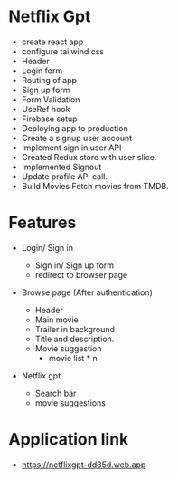 # Netflix Gpt

- create react app
- configure tailwind css
- Header
- Login form
- Routing of app
- Sign up form
- Form Validation
- UseRef hook
- Firebase setup
- Deploying app to production
- Create a signup user account
- Implement sign in user API
- Created Redux store with user slice.
- Implemented Signout
- Update profile API call.
- Build Movies Fetch movies from TMDB.

# Features

- Login/ Sign in
  - Sign in/ Sign up form
  - redirect to browser page
- Browse page (After authentication)

  - Header
  - Main movie
  - Trailer in background
  - Title and description.
  - Movie suggestion
    - movie list \* n

- Netflix gpt
  - Search bar
  - movie suggestions

# Application link

- https://netflixgpt-dd85d.web.app
